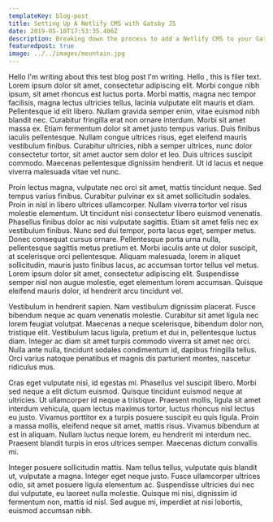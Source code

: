 ```yaml
---
templateKey: blog-post
title: Setting Up A Netlify CMS with Gatsby JS
date: 2019-05-18T17:53:35.406Z
description: Breaking down the process to add a Netlify CMS to your Gatsby JS website, step by step.
featuredpost: true
image: ../../images/mountain.jpg
---
```

Hello I'm writing about this test blog post I'm writing. Hello , this is filer text. Lorem ipsum dolor sit amet, consectetur adipiscing elit. Morbi congue nibh ipsum, sit amet rhoncus est luctus porta. Morbi mattis, magna nec tempor facilisis, magna lectus ultricies tellus, lacinia vulputate elit mauris et diam. Pellentesque id elit libero. Nullam gravida semper enim, vitae euismod nibh blandit nec. Curabitur fringilla erat non ornare interdum. Morbi sit amet massa ex. Etiam fermentum dolor sit amet justo tempus varius. Duis finibus iaculis pellentesque. Nullam congue ultrices risus, eget eleifend mauris vestibulum finibus. Curabitur ultricies, nibh a semper ultrices, nunc dolor consectetur tortor, sit amet auctor sem dolor et leo. Duis ultrices suscipit commodo. Maecenas pellentesque dignissim hendrerit. Ut id lacus et neque viverra malesuada vitae vel nunc.



Proin lectus magna, vulputate nec orci sit amet, mattis tincidunt neque. Sed tempus varius finibus. Curabitur pulvinar ex sit amet sollicitudin sodales. Proin in nisl in libero ultrices ullamcorper. Nullam viverra tortor vel risus molestie elementum. Ut tincidunt nisi consectetur libero euismod venenatis. Phasellus finibus dolor ac nisi vulputate sagittis. Etiam sit amet felis nec ex vestibulum finibus. Nunc sed dui tempor, porta lacus eget, semper metus. Donec consequat cursus ornare. Pellentesque porta urna nulla, pellentesque sagittis metus pretium et. Morbi iaculis ante ut dolor suscipit, at scelerisque orci pellentesque. Aliquam malesuada, lorem in aliquet sollicitudin, mauris justo finibus lacus, ac accumsan tortor tellus vel metus. Lorem ipsum dolor sit amet, consectetur adipiscing elit. Suspendisse semper nisl non augue molestie, eget elementum lorem accumsan. Quisque eleifend mauris dolor, id hendrerit arcu tincidunt vel.



Vestibulum in hendrerit sapien. Nam vestibulum dignissim placerat. Fusce bibendum neque ac quam venenatis molestie. Curabitur sit amet ligula nec lorem feugiat volutpat. Maecenas a neque scelerisque, bibendum dolor non, tristique elit. Vestibulum lacus ligula, pretium et dui in, pellentesque luctus diam. Integer ac diam sit amet turpis commodo viverra sit amet nec orci. Nulla ante nulla, tincidunt sodales condimentum id, dapibus fringilla tellus. Orci varius natoque penatibus et magnis dis parturient montes, nascetur ridiculus mus.



Cras eget vulputate nisi, id egestas mi. Phasellus vel suscipit libero. Morbi sed neque a elit dictum euismod. Quisque tincidunt euismod neque at ultricies. Ut ullamcorper id neque a tristique. Praesent mollis, ligula sit amet interdum vehicula, quam lectus maximus tortor, luctus rhoncus nisl lectus eu justo. Vivamus porttitor ex a turpis posuere suscipit eu quis ligula. Proin a massa mollis, eleifend neque sit amet, mattis risus. Vivamus bibendum at est in aliquam. Nullam luctus neque lorem, eu hendrerit mi interdum nec. Praesent blandit turpis in eros ultrices semper. Maecenas dictum convallis mi.



Integer posuere sollicitudin mattis. Nam tellus tellus, vulputate quis blandit ut, vulputate a magna. Integer eget neque justo. Fusce ullamcorper ultrices odio, sit amet posuere ligula elementum ac. Suspendisse ultricies dui nec dui vulputate, eu laoreet nulla molestie. Quisque mi nisi, dignissim id fermentum non, mattis id nisl. Sed augue mi, imperdiet at nisi lobortis, euismod accumsan nibh.
